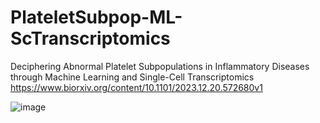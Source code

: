 # PlateletSubpop-ML-ScTranscriptomics
Deciphering Abnormal Platelet Subpopulations in Inflammatory Diseases through Machine Learning and Single-Cell Transcriptomics
https://www.biorxiv.org/content/10.1101/2023.12.20.572680v1 

![image](https://github.com/xqiu625/PlateletSubpop-ML-ScTranscriptomics/assets/26670165/14ac3d98-7811-4b37-a2a7-f0b1037697de)

